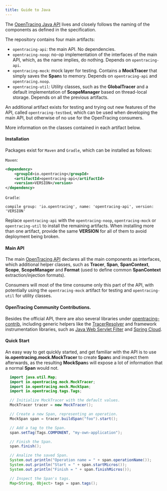 ```yaml
---
title: Guide to Java
---
```


The [OpenTracing Java API](https://github.com/opentracing/opentracing-java) lives and closely follows the naming of the components as defined in the specification.

The repository contains four main artifacts:

* `opentracing-api`: the main API. No dependencies.
* `opentracing-noop`: no-op implementation of the interfaces of the main API, which, as the name implies, do nothing. Depends on `opentracing-api`.
* `opentracing-mock`: mock layer for testing. Contains a **MockTracer** that simply saves the **Span**s to memory. Depends on `opentracing-api` and `opentracing.noop`.
* `opentracing-util`: Utility classes, such as the **GlobalTracer** and a default implementation of **ScopeManager** based on thread-local storage. Depends on all the previous artifacts.

An additional artifact exists for testing and trying out new features of the API, called `opentracing-testbed`, which can be used when developing the main API, but otherwise of no use for the OpenTracing consumers.

More information on the classes contained in each artifact below.

#### Installation

Packages exist for `Maven` and `Gradle`, which can be installed as follows:

`Maven`:
```xml
<dependency>
    <groupId>io.opentracing</groupId>
    <artifactId>opentracing-api</artifactId>
    <version>VERSION</version>
</dependency>
```

`Gradle`:
```
compile group: 'io.opentracing', name: 'opentracing-api', version: 'VERSION'
```

Replace `opentracing-api` with the `opentracing-noop`, `opentracing-mock` or `opentracing-util` to install the remaining artifacts. When installing more than one artifact, provide the same **VERSION** for all of them to avoid deployment being broken.

#### Main API

The main [OpenTracing API](http://javadoc.io/doc/io.opentracing/opentracing-api) declares all the main components as interfaces, which additional helper classes, such as **Tracer**, **Span**, **SpanContext**, **Scope**, **ScopeManager** and **Format** (used to define common **SpanContext** extraction/injection formats).

Consumers will most of the time consume only this part of the API, with potentially using the `opentracing-mock` artifact for testing and `opentracing-util` for utility classes.

#### OpenTracing Community Contributions.

Besides the official API, there are also several libraries under [opentracing-contrib](https://github.com/opentracing-contrib), including generic helpers like the [TracerResolver](https://github.com/opentracing-contrib/java-tracerresolver) and framework instrumentation libraries, such as [Java Web Servlet Filter](https://github.com/opentracing-contrib/java-web-servlet-filter) and [Spring Cloud](https://github.com/opentracing-contrib/java-spring-cloud).

#### Quick Start

An easy way to get quickly started, and get familiar with the API is to use **io.opentracing.mock.MockTracer** to create **Span**s and inspect them afterwards, as the resulting **MockSpan**s will expose a lot of information that a normal **Span** would not.

```java
  import java.util.Map;
  import io.opentracing.mock.MockTracer;
  import io.opentracing.mock.MockSpan;
  import io.opentracing.tags.Tags;

  // Initialize MockTracer with the default values.
  MockTracer tracer = new MockTracer();

  // Create a new Span, representing an operation.
  MockSpan span = tracer.buildSpan("foo").start();

  // Add a tag to the Span.
  span.setTag(Tags.COMPONENT, "my-own-application");

  // Finish the Span.
  span.finish();

  // Analize the saved Span.
  System.out.println("Operation name = " + span.operationName());
  System.out.println("Start = " + span.startMicros());
  System.out.println("Finish = " + span.finishMicros());

  // Inspect the Span's tags.
  Map<String, Object> tags = span.tags();
```
